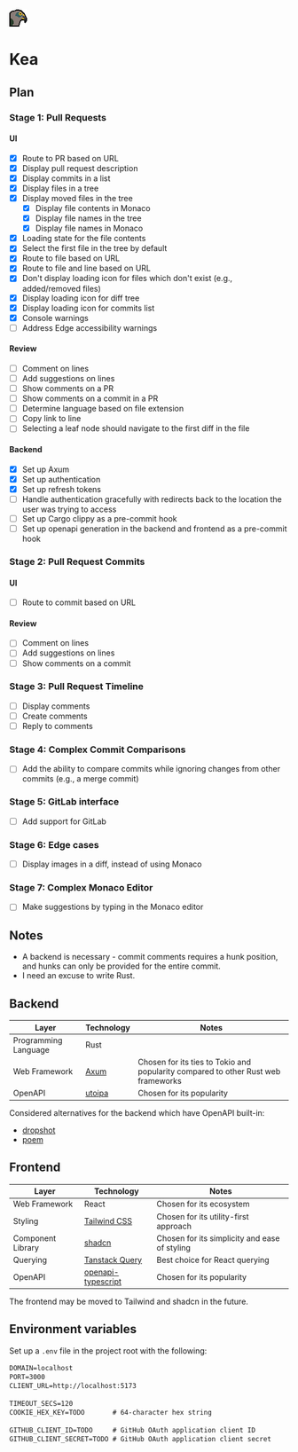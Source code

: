 ![Kea logo](./kea-client/src/assets/logo-light.gif)

# Kea

## Plan

### Stage 1: Pull Requests

#### UI

- [x] Route to PR based on URL
- [x] Display pull request description
- [x] Display commits in a list
- [x] Display files in a tree
- [x] Display moved files in the tree
  - [x] Display file contents in Monaco
  - [x] Display file names in the tree
  - [x] Display file names in Monaco
- [x] Loading state for the file contents
- [x] Select the first file in the tree by default
- [x] Route to file based on URL
- [x] Route to file and line based on URL
- [x] Don't display loading icon for files which don't exist (e.g., added/removed files)
- [x] Display loading icon for diff tree
- [x] Display loading icon for commits list
- [x] Console warnings
- [ ] Address Edge accessibility warnings

#### Review

- [ ] Comment on lines
- [ ] Add suggestions on lines
- [ ] Show comments on a PR
- [ ] Show comments on a commit in a PR
- [ ] Determine language based on file extension
- [ ] Copy link to line
- [ ] Selecting a leaf node should navigate to the first diff in the file

#### Backend

- [x] Set up Axum
- [x] Set up authentication
- [x] Set up refresh tokens
- [ ] Handle authentication gracefully with redirects back to the location the user was trying to access
- [ ] Set up Cargo clippy as a pre-commit hook
- [ ] Set up openapi generation in the backend and frontend as a pre-commit hook

### Stage 2: Pull Request Commits

#### UI

- [ ] Route to commit based on URL

#### Review

- [ ] Comment on lines
- [ ] Add suggestions on lines
- [ ] Show comments on a commit

### Stage 3: Pull Request Timeline

- [ ] Display comments
- [ ] Create comments
- [ ] Reply to comments

### Stage 4: Complex Commit Comparisons

- [ ] Add the ability to compare commits while ignoring changes from other commits (e.g., a merge commit)

### Stage 5: GitLab interface

- [ ] Add support for GitLab

### Stage 6: Edge cases

- [ ] Display images in a diff, instead of using Monaco

### Stage 7: Complex Monaco Editor

- [ ] Make suggestions by typing in the Monaco editor

## Notes

- A backend is necessary - commit comments requires a hunk position, and hunks can only be provided for the entire commit.
- I need an excuse to write Rust.

## Backend

| Layer                | Technology                                                                   | Notes                                                                             |
| -------------------- | ---------------------------------------------------------------------------- | --------------------------------------------------------------------------------- |
| Programming Language | Rust                                                                         |                                                                                   |
| Web Framework        | [Axum](https://github.com/tokio-rs/axum)                                     | Chosen for its ties to Tokio and popularity compared to other Rust web frameworks |
| OpenAPI              | [utoipa](https://github.com/juhaku/utoipa/blob/master/utoipa-axum/README.md) | Chosen for its popularity                                                         |

Considered alternatives for the backend which have OpenAPI built-in:

- [dropshot](https://github.com/oxidecomputer/dropshot)
- [poem](https://github.com/poem-web/poem)

## Frontend

| Layer             | Technology                                                             | Notes                                         |
| ----------------- | ---------------------------------------------------------------------- | --------------------------------------------- |
| Web Framework     | React                                                                  | Chosen for its ecosystem                      |
| Styling           | [Tailwind CSS](https://tailwindcss.com/)                               | Chosen for its utility-first approach         |
| Component Library | [shadcn](https://shadcn.com/)                                          | Chosen for its simplicity and ease of styling |
| Querying          | [Tanstack Query](https://tanstack.com/query/latest/docs/)              | Best choice for React querying                |
| OpenAPI           | [openapi-typescript](https://github.com/openapi-ts/openapi-typescript) | Chosen for its popularity                     |

The frontend may be moved to Tailwind and shadcn in the future.

## Environment variables

Set up a `.env` file in the project root with the following:

```env
DOMAIN=localhost
PORT=3000
CLIENT_URL=http://localhost:5173

TIMEOUT_SECS=120
COOKIE_HEX_KEY=TODO       # 64-character hex string

GITHUB_CLIENT_ID=TODO     # GitHub OAuth application client ID
GITHUB_CLIENT_SECRET=TODO # GitHub OAuth application client secret
```
